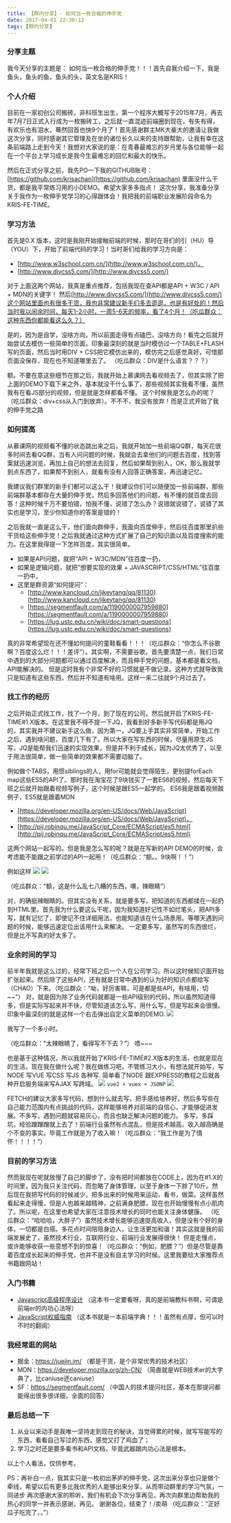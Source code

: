 ```yaml
---
title: 【群内分享】- 如何当一枚合格的伸手党
date: 2017-04-01 22:30:12
tags: [群内分享]
---
```


### 分享主题
我今天分享的主题是：
如何当一枚合格的伸手党！！！首先自我介绍一下，我是鱼头，鱼头的鱼，鱼头的头，英文名是KRIS！

### 个人介绍
目前在一家初创公司搬砖。非科班生出生，第一个程序大概写于2015年7月，再去年7月7日正式入行成为一枚搬砖工，之后就一直混迹前端圈到现在，有失有得，有欢乐也有泪水，蓦然回首也快9个月了！首先感谢群主MK大豪大的邀请让我做这次分享，同时感谢其它管理及在坐的诸位长久以来的支持跟帮助，让我有幸在这条前端路上走到今天！我想对大家说的是：在青春最难忘的岁月里与各位能够一起在一个平台上学习成长是我今生最难忘的回忆和最大的快乐。

然后在正式分享之前，我先PO一下我的GITHUB账号：[https://github.com/krisachan](https://github.com/krisachan) 里面没什么干货，都是我平常练习用的小DEMO。希望大家多多指点！
这次分享，我准备分享关于我作为一枚伸手党学习的心得跟体会！我把我的前端职业发展阶段命名为KRIS-FE-TIME。

### 学习方法
首先是0.X 版本，这时是我刚开始接触前端的时候，那时在哥们的引（HU）导（YOU）下，开始了前端代码的学习！当时哥们给我的学习方向是：

- [http://www.w3school.com.cn/](http://www.w3school.com.cn/)，
- [http://www.divcss5.com/](http://www.divcss5.com/)

对于上面这两个网站，我真是重点推荐，包括我现在查API都是API + W3C / API + MDN的关键字！
然后[http://www.divcss5.com/](http://www.divcss5.com/)这个网站里面也有很多干货，我也非常建议新手们多去逛逛，也是有好处的！然后当时我以闲余时间，每天1-2小时，一周5-6天的频率，看了4个月！（吃瓜群众：这种东西你都能看这么久？）

是的，因为是自学，没啥方向，所以前面走得有点磕巴，没啥方向！看完之后就开始尝试去模仿一些简单的页面。印象最深刻的就是当时模仿过一个TABLE+FLASH写的页面，然后当时用DIV + CSS把它模仿出来的，模仿完之后感觉真好，可惜那页面没保存，现在也不知道哪里去了。
（吃瓜群众：DIV是什么语言？？？）

额。不要在意这些细节在那之后，我就开始上慕课网去看视频去了，但其实除了把上面的DEMO下载下来之外，基本就没干什么事了，那些视频其实我看不懂，虽然我有在看JS部分的视频，但是就是怎样都看不懂。
这个时候我是怎么办的呢？（吃瓜群众：div+css从入门到放弃）。不不不，我没有放弃！而是正式开始了我的伸手党之路

### 如何提高
从慕课网的视频看不懂的状态跳出来之后，我就开始加一些前端QQ群，每天花很多时间去看QQ群，当有人问问题的时候，我就会去拿他们的问题去百度，找到答案就迅速浏览，再加上自己的想法去回复，然后如果帮到别人，OK，那么我就学到点东西了，如果帮不到别人，就看有没有人回答正确答案，再迅速记忆。

我建议我们群里的新手们都可以这么干！我建议你们可以随便加一些前端群，那些前端群基本都存在大量的伸手党，然后多回答他们的问题，有不懂的就百度去回答！这种时候千万不要怕错，怕我不懂，说错了怎么办？说错就说错了，说错了其实也是学习，至少你知道你的答案是错的！

之后我就一直是这么干，他们面向群伸手，我面向百度伸手，然后往百度那里扒些干货给这些伸手党！之后我就通过这种方式扩展了自己的知识面以及百度搜索的能力。在这里我得提一下怎样百度，其实很简单。

- 如果是API问题，就把“API + W3C/MDN”往百度一扔，
- 如果是逻辑问题，就把”想要实现的效果 + JAVASCRIPT/CSS/HTML”往百度一扔中，
- 这里是群资源“如何提问”：
  - [http://www.kancloud.cn/jikeytang/qq/81130](http://www.kancloud.cn/jikeytang/qq/81130)
  - [https://segmentfault.com/a/1190000007959880](https://segmentfault.com/a/1190000007959880)
  - [https://lug.ustc.edu.cn/wiki/doc/smart-questions](https://lug.ustc.edu.cn/wiki/doc/smart-questions)

真的非常希望现在还不懂如何提问的童鞋看看！！！（吃瓜群众：“你怎么不谷歌啊？百度这么烂！！！差评”）。其实啊，不需要谷歌，首先要清楚一点，我们日常中遇到的大部分问题都可以通过百度解决，而且伸手党的问题，基本都是看文档，API能解决的。
但是这时我有个非常不好的习惯就是不做记录。这种方式就导致我只是知道有这些东西，然后并不知道有啥用。这样一来二往就9个月过去了。

### 找工作的经历
之后开始正式找工作，找了一个月，到了现在的公司。然后就开启了KRIS-FE-TIME#1.X版本。在这里我不得不提一下JQ，我看到好多新手写代码都是用JQ的，其实我并不建议新手这么做，因为第一，JQ要上手其实非常简单，开始工作之后，遇到啥问题，百度几下有了。所以大家在写东西的时候，尽量用原生JS写，JQ是能帮我们迅速的实现效果，但是并不利于成长，因为JQ太优秀了，以至于用法很简单，做一些简单的效果都不需要动脑了。

例如做个TABS，用惯siblings的人，用for可能就会觉得陌生，更别提forEach map这些ES5的API了。那时我在淘宝花了9块钱买了一套ES6的视频，然后每天下班之后就开始跟着视频写例子，这个时候是跟ES5一起学的。
ES6我是跟着视频敲例子，ES5就是跟着MDN

- [https://developer.mozilla.org/en-US/docs/Web/JavaScript](https://developer.mozilla.org/en-US/docs/Web/JavaScript)，
- [http://pij.robinqu.me/JavaScript_Core/ECMAScript/es5.html](http://pij.robinqu.me/JavaScript_Core/ECMAScript/es5.html)

这两个网站一起写的。但是我是怎么写的呢？就是在写新的API DEMO的时候，会考虑能不能跟之前学过的API一起用！（吃瓜群众：“额。。9块啊！！”）

例如这样
![](/images/share/douyu/douyu-01.png)
![](/images/share/douyu/douyu-02.png)

（吃瓜群众：“额，这是什么乱七八糟的东西，噢，辣眼睛”）

对，的确挺辣眼睛的。但其实没有关系，就是要多写，把知道的东西都揉在一起扔到HTML里。首先我为什么要这么干呢，因为我知道好记性不如烂笔头，把API多写，就有记忆了，即使记不住详细用法，也能知道该在什么场景用。等哪天遇到问题的时候，能够迅速定位出该用什么来解决。
一定要多写，虽然写的东西很烂，但是比不写真的好太多了。

### 业余时间的学习
前半年我就是这么过的，经常下班之后一个人在公司学习。所以这时候知识面开始扩张起来。然后除了这些API，还有就是日常中遇到的认为好的知识点都给写（CHAO）下来。（吃瓜群众：“呦，好厉害嘛，可是都是些API，有啥用，切~~”）
对，就是因为除了业务代码就都是一些API级别的代码，所以虽然知道得多，但是实际写起来并不快，尽管知道该怎么写，用什么写，但是写起来会很慢。印象中最深刻的就是这样一个右击弹出自定义菜单的DEMO.
![](/images/share/douyu/douyu-03.png)

我写了一个多小时。

（吃瓜群众：“太辣眼睛了，看得写不下去？”）
唔~~~

也是基于这种情况，所以我就开始了KRIS-FE-TIME#2.X版本的生活，也就是现在的生活。现在我在做什么呢？我在做练习吧，不管练习大小，有想法就开始写，写NODE 写VUE 写CSS 写JS 各种写.
简单看了NODE 跟EXPRESS的教程之后就各种开启服务端来写AJAX 写跨域。
![](/images/share/douyu/douyu-04.png)
`vue2 + vuex + JSONP`
![](/images/share/douyu/douyu-05.png)

FETCH的建议大家多写代码，想到什么就去写，把手感给培养好，然后多写些在自己能力范围内有点挑战的代码，这样能够培养对前端的自信心，才能够促进发展。不多写，遇到问题就容易灰心，而且也缺乏解决问题的能力。
多写，多踩坑，经验蹭蹭蹭就上去了！前端行业虽然有点混乱，但是技术越高，收入越高确是个不变的事实。毕竟工作就是为了收入嘛！（吃瓜群众：“我工作是为了情怀！！！！”）

### 目前的学习方法
然而我现在呢就放慢了自己的脚步了，没有把时间都放在CODE上，因为在#1.X的时间里，因为我只关注代码，而忽略了身体管理，以至于身体一下胖了10斤。然后现在我把写代码的时候减少，把多出来的时候用来运动，看书，做菜。这样虽然看起来走得慢，但是人也越来越精神，之前满身肥膘，现在也开始慢慢有点小肌肉了。所以呢，在这里也希望大家在注意技术增长的同时也能关注身体健康。
（吃瓜群众：“哈哈哈，大胖子”）虽然技术增长能够迅速提高收入，但是没有个好的身体，一切都是白搭。多花点时间陪陪身边人，让生活更加和谐！其实这就是我的前端发展史了，虽然技术行业，互联网行业，前端行业发展得很快！
但是走慢点，或许能够收获一些意想不到的惊喜！（吃瓜群众：“例如，肥膘？”）但是尽管是靠着百度成长起来的伸手党，也并不是没有自主学习的时候。这里我要给大家推荐点书籍跟网站！

### 入门书籍
- [Javascript高级程序设计](https://book.douban.com/subject/10546125/) （这本书一定要看呀，真的是前端教科书啊，可谓是前端er的内功心法呀）
- [JavaScript权威指南](https://book.douban.com/subject/10549733/) （这本书就是一本前端字典！！！虽然有点厚，但可以时不时的翻阅）

### 我经常逛的网站

- 掘金：https://juejin.im/ （都是干货，是个非常优秀的技术社区）
- MDN：https://developer.mozilla.org/zh-CN/ （简直就是WEB技术er的大字典了，比caniuse还caniuse）
- SF：https://segmentfault.com/ （中国人的技术提问社区，基本在那提问都能得出很多很详细，全面的回答）

### 最后总结一下
1. 从业以来动手是我唯一坚持走到现在的秘诀，当觉得累的时候，就写写能写的东西，看看自己写过的东西，感觉又打了鸡血了；
2. 学习之时还是要多看书和API文档，毕竟武器跟内功心法是根本。

以上个人看法，仅供参考。

PS：再补白一点，我其实只是一枚初出茅庐的伸手党，这次出来分享也只是做个牵线，希望以后有更多比我优秀的人能够出来分享，从而带动群里的学习气氛，一同进步
再次感谢大家的聆听，我们有机会下次分享再见，再次向群里边帮助我的热心的同学一并表示感谢，再见。
谢谢各位，结束了！/卖萌
（吃瓜群众：“正好瓜子吃完了。。”）




